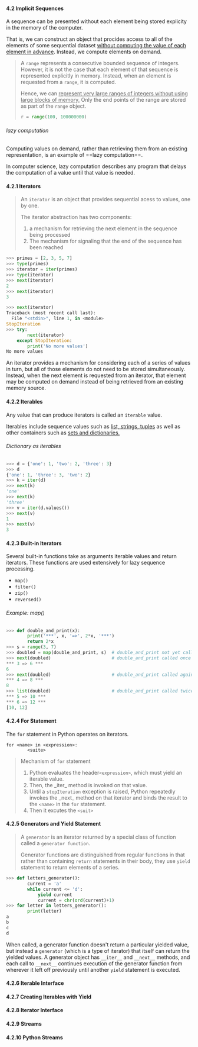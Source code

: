 #### 4.2 Implicit Sequences

A sequence can be presented without each element being stored explicity in the memory of the computer.

That is, we can construct an object that procides access to all of the elements of some sequential dataset <u>without computing the value of each element in advance</u>. Instead, we compute elements on demand.

> A `range` represents a consecutive bounded sequence of integers. However, it is not the case that each element of that sequence is represented explicitly in memory. Instead, when an element is requested from a `range`, it is computed.
>
> Hence, we can <u>represent very large ranges of integers without using large blocks of memory.</u> Only the end points of the range are stored as part of the `range` object.
>
> ```python
> r = range(100, 100000000)
> ```

###### lazy computation

Computing values on demand, rather than retrieving them from an existing representation, is an example of ==lazy computation==. 

In computer science, lazy computation describes any program that delays the computation of a value until that value is needed.



#### 4.2.1 Iterators

> An `iterator` is an object that provides sequential acess to values, one by one.
>
> The iterator abstraction has two components: 
>
> 1. a mechanism for retrieving the next element in the sequence being processed
> 2. The mechanism for signaling that the end of the sequence has been reached

```python
>>> primes = [2, 3, 5, 7]
>>> type(primes)
>>> iterator = iter(primes)
>>> type(iterator)
>>> next(iterator)
2
>>> next(iterator)
3

>>> next(iterator)
Traceback (most recent call last):
  File "<stdin>", line 1, in <module>
StopIteration
>>> try:
        next(iterator)
    except StopIteration:
        print('No more values')
No more values
```

An iterator provides a mechanism for considering each of a series of values in turn, but all of those elements do not need to be stored simultaneously. Instead, when the next element is requested from an iterator, that element may be computed on demand instead of being retrieved from an existing memory source.

#### 4.2.2 Iterables

Any value that can produce iterators is called an `iterable` value.

Iterables include sequence values such as <u>list, strings, tuples</u> as well as other containers such as <u>sets and dictionaries.</u>

###### Dictionary as iterables

```python
>>> d = {'one': 1, 'two': 2, 'three': 3}
>>> d
{'one': 1, 'three': 3, 'two': 2}
>>> k = iter(d)
>>> next(k)
'one'
>>> next(k)
'three'
>>> v = iter(d.values())
>>> next(v)
1
>>> next(v)
3
```



#### 4.2.3 Built-in Iterators

Several built-in functions take as arguments iterable values and return iterators. These functions are used extensively for lazy sequence processing.

* `map()`
* `filter()`
* `zip()`
* `reversed()`

###### Example: map()

```python
>>> def double_and_print(x):
        print('***', x, '=>', 2*x, '***')
        return 2*x
>>> s = range(3, 7)
>>> doubled = map(double_and_print, s)  # double_and_print not yet called
>>> next(doubled)                       # double_and_print called once
*** 3 => 6 ***
6
>>> next(doubled)                       # double_and_print called again
*** 4 => 8 ***
8
>>> list(doubled)                       # double_and_print called twice more
*** 5 => 10 ***
*** 6 => 12 ***
[10, 12]
```



#### 4.2.4 For Statement

The `for` statement in Python operates on iterators.

```pseudocode
for <name> in <expression>:
		<suite>
```

> Mechanism of `for` statement
>
> 1. Python evaluates the header`<expression>`, which must yield an iterable value.
> 2. Then, the \_iter_ method is invoked on that value.
> 3. Until a `stopIteration` exception is raised, Python repeatedly invokes the \_next_ method on that iterator and binds the result to the `<name>` in the `for` statement.
> 4. Then it excutes the `<suit>`



#### 4.2.5 Generators and Yield Statement

> A `generator` is an iterator returned by a special class of function called a `generator function`.
>
> Generator functions are distinguished from regular functions in that rather than containing `return` statements in their body, they use `yield` statement to return elements of a series.

```python
>>> def letters_generator():
        current = 'a'
        while current <= 'd':
            yield current
            current = chr(ord(current)+1)
>>> for letter in letters_generator():
        print(letter)
a
b
c
d
```

When called, a generator function doesn't return a particular yielded value, but instead a `generator` (which is a type of iterator) that itself can return the yielded values. A generator object has `__iter__` and `__next__` methods, and each call to `__next__` continues execution of the generator function from wherever it left off previously until another `yield` statement is executed.



#### 4.2.6 Iterable Interface

#### 4.2.7  Creating Iterables with Yield

#### 4.2.8  Iterator Interface

#### 4.2.9  Streams

#### 4.2.10  Python Streams